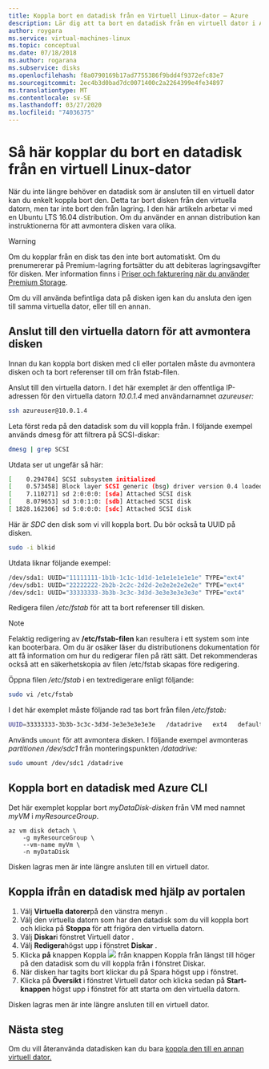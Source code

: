```yaml
---
title: Koppla bort en datadisk från en Virtuell Linux-dator – Azure
description: Lär dig att ta bort en datadisk från en virtuell dator i Azure med Azure CLI eller Azure-portalen.
author: roygara
ms.service: virtual-machines-linux
ms.topic: conceptual
ms.date: 07/18/2018
ms.author: rogarana
ms.subservice: disks
ms.openlocfilehash: f8a0790169b17ad7755386f9bdd4f9372efc83e7
ms.sourcegitcommit: 2ec4b3d0bad7dc0071400c2a2264399e4fe34897
ms.translationtype: MT
ms.contentlocale: sv-SE
ms.lasthandoff: 03/27/2020
ms.locfileid: "74036375"
---
```

# <a name="how-to-detach-a-data-disk-from-a-linux-virtual-machine"></a>Så här kopplar du bort en datadisk från en virtuell Linux-dator

När du inte längre behöver en datadisk som är ansluten till en virtuell dator kan du enkelt koppla bort den. Detta tar bort disken från den virtuella datorn, men tar inte bort den från lagring. I den här artikeln arbetar vi med en Ubuntu LTS 16.04 distribution. Om du använder en annan distribution kan instruktionerna för att avmontera disken vara olika.

> [!WARNING]
> Om du kopplar från en disk tas den inte bort automatiskt. Om du prenumererar på Premium-lagring fortsätter du att debiteras lagringsavgifter för disken. Mer information finns i [Priser och fakturering när du använder Premium Storage](https://azure.microsoft.com/pricing/details/storage/page-blobs/).

Om du vill använda befintliga data på disken igen kan du ansluta den igen till samma virtuella dator, eller till en annan.  


## <a name="connect-to-the-vm-to-unmount-the-disk"></a>Anslut till den virtuella datorn för att avmontera disken

Innan du kan koppla bort disken med cli eller portalen måste du avmontera disken och ta bort referenser till om från fstab-filen.

Anslut till den virtuella datorn. I det här exemplet är den offentliga IP-adressen för den virtuella datorn *10.0.1.4* med användarnamnet *azureuser:* 

```bash
ssh azureuser@10.0.1.4
```

Leta först reda på den datadisk som du vill koppla från. I följande exempel används dmesg för att filtrera på SCSI-diskar:

```bash
dmesg | grep SCSI
```

Utdata ser ut ungefär så här:

```bash
[    0.294784] SCSI subsystem initialized
[    0.573458] Block layer SCSI generic (bsg) driver version 0.4 loaded (major 252)
[    7.110271] sd 2:0:0:0: [sda] Attached SCSI disk
[    8.079653] sd 3:0:1:0: [sdb] Attached SCSI disk
[ 1828.162306] sd 5:0:0:0: [sdc] Attached SCSI disk
```

Här är *SDC* den disk som vi vill koppla bort. Du bör också ta UUID på disken.

```bash
sudo -i blkid
```

Utdata liknar följande exempel:

```bash
/dev/sda1: UUID="11111111-1b1b-1c1c-1d1d-1e1e1e1e1e1e" TYPE="ext4"
/dev/sdb1: UUID="22222222-2b2b-2c2c-2d2d-2e2e2e2e2e2e" TYPE="ext4"
/dev/sdc1: UUID="33333333-3b3b-3c3c-3d3d-3e3e3e3e3e3e" TYPE="ext4"
```


Redigera filen */etc/fstab* för att ta bort referenser till disken. 

> [!NOTE]
> Felaktig redigering av **/etc/fstab-filen** kan resultera i ett system som inte kan booterbara. Om du är osäker läser du distributionens dokumentation för att få information om hur du redigerar filen på rätt sätt. Det rekommenderas också att en säkerhetskopia av filen /etc/fstab skapas före redigering.

Öppna filen */etc/fstab* i en textredigerare enligt följande:

```bash
sudo vi /etc/fstab
```

I det här exemplet måste följande rad tas bort från filen */etc/fstab:*

```bash
UUID=33333333-3b3b-3c3c-3d3d-3e3e3e3e3e3e   /datadrive   ext4   defaults,nofail   1   2
```

Används `umount` för att avmontera disken. I följande exempel avmonteras *partitionen /dev/sdc1* från monteringspunkten */datadrive:*

```bash
sudo umount /dev/sdc1 /datadrive
```


## <a name="detach-a-data-disk-using-azure-cli"></a>Koppla bort en datadisk med Azure CLI 

Det här exemplet kopplar bort *myDataDisk-disken* från VM med namnet *myVM* i *myResourceGroup*.

```azurecli
az vm disk detach \
    -g myResourceGroup \
    --vm-name myVm \
    -n myDataDisk
```

Disken lagras men är inte längre ansluten till en virtuell dator.


## <a name="detach-a-data-disk-using-the-portal"></a>Koppla ifrån en datadisk med hjälp av portalen

1. Välj **Virtuella datorer**på den vänstra menyn .
2. Välj den virtuella datorn som har den datadisk som du vill koppla bort och klicka på **Stoppa** för att frigöra den virtuella datorn.
3. Välj **Diskar**i fönstret Virtuell dator .
4. Välj **Redigera**högst upp i fönstret **Diskar** .
5. Klicka **på** knappen Koppla ![](./media/detach-disk/detach.png) från knappen Koppla från längst till höger på den datadisk som du vill koppla från i fönstret Diskar.
5. När disken har tagits bort klickar du på Spara högst upp i fönstret.
6. Klicka på **Översikt** i fönstret Virtuell dator och klicka sedan på **Start-knappen** högst upp i fönstret för att starta om den virtuella datorn.

Disken lagras men är inte längre ansluten till en virtuell dator.



## <a name="next-steps"></a>Nästa steg
Om du vill återanvända datadisken kan du bara [koppla den till en annan virtuell dator.](add-disk.md?toc=%2fazure%2fvirtual-machines%2flinux%2ftoc.json)

